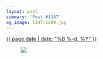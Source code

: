 ```yaml
---
layout: post
summary: 'Post #1147'
og_image: 1147-1280.jpg
---
```


<p>
 <time>
  <a href="/1147">
   {{ page.date | date: "%B %-d, %Y" }}
  </a>
 </time>
 <a href="/1147">
  <figure data-taken="4/26/2020">
   <img sizes="(min-width: 700px) 50vw, calc(100vw - 2rem)" src="{{ site.assets_url }}/1147-640.jpg" srcset="{{ site.assets_url }}/1147-320.jpg 320w, {{ site.assets_url }}/1147-640.jpg 640w, {{ site.assets_url }}/1147-960.jpg 960w, {{ site.assets_url }}/1147-1280.jpg 1280w"/>
  </figure>
 </a>
</p>
